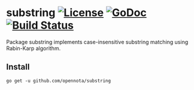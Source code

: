 substring [![License](http://img.shields.io/:license-gpl3-blue.svg)](http://www.gnu.org/licenses/gpl-3.0.html) [![GoDoc](https://godoc.org/github.com/opennota/substring?status.svg)](http://godoc.org/github.com/opennota/substring) [![Build Status](https://travis-ci.org/opennota/substring.png?branch=master)](https://travis-ci.org/opennota/substring)
=========

Package substring implements case-insensitive substring matching using Rabin-Karp algorithm.

## Install

    go get -u github.com/opennota/substring

